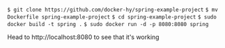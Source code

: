 
`$ git clone https://github.com/docker-hy/spring-example-project`
`$ mv Dockerfile spring-example-project`
`$ cd spring-example-project`
`$ sudo docker build -t spring .`
`$ sudo docker run -d -p 8080:8080 spring`

Head to http://localhost:8080 to see that it's working

